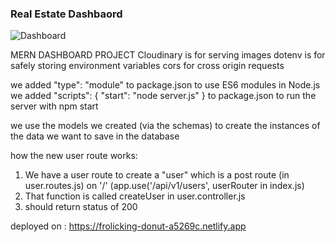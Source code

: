 ### Real Estate Dashbaord

![Dashboard](https://i.imgur.com/MqWDJXl.png)

MERN DASHBOARD PROJECT
Cloudinary is for serving images
dotenv is for safely storing environment variables
cors for cross origin requests

we added "type": "module" to package.json to use ES6 modules in Node.js
we added "scripts": { "start": "node server.js" } to package.json to run the server with npm start

we use the models we created (via the schemas) to create the instances of the data we want to save in the database

how the new user route works:

1. We have a user route to create a "user" which is a post route (in user.routes.js) on '/' (app.use('/api/v1/users', userRouter in index.js)
2. That function is called createUser in user.controller.js
3. should return status of 200

deployed on : https://frolicking-donut-a5269c.netlify.app
